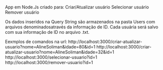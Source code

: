 App em Node.Js criado para:
Criar/Atualizar usuário
Selecionar usuário
Remover usuário

Os dados inseridos na Query String são armazenados na pasta Users com arquivos denominadosatravés da informação de ID. Cada usuária será salvo com sua informação de ID no arquivo .txt.

Eexmplos de comandos na url:
http://localhost:3000/criar-atualizar-usuario?nome=AlineSoliman&idade=80&id=1
http://localhost:3000/criar-atualizar-usuario?nome=AlineSoliman&idade=32&id=1
http://localhost:3000/selecionar-usuario?id=1
http://localhost:3000/remover-usuario?id=1
